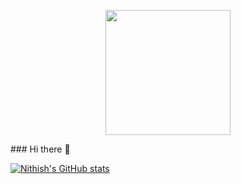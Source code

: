 
<p align="center">
  <img src="https://github.com/thompsonemerson/thompsonemerson/raw/master/cover-thompson.png" height="200"/>
</p>
### Hi there 👋

[![Nithish's GitHub stats](https://github-readme-stats.vercel.app/api?username=sudo-NithishKarthik&count_private=true&show_icons=true)](https://github.com/sudo-NithishKarthik/github-readme-stats)
